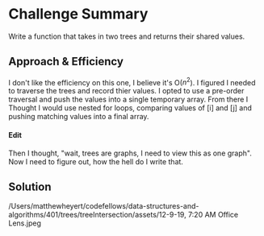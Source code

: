 # Challenge Summary

Write a function that takes in two trees and returns their shared values.

## Approach & Efficiency

I don't like the efficiency on this one, I believe it's O($n^2$). I figured I needed to traverse the trees and record thier values. I opted to use a pre-order traversal and push the values into a single temporary array. From there I Thought I would use nested for loops, comparing values of [i] and [j] and pushing matching values into a final array. 

#### Edit
Then I thought, "wait, trees are graphs, I need to view this as one graph". Now I need to figure out, how the hell do I write that. 

## Solution

/Users/matthewheyert/codefellows/data-structures-and-algorithms/401/trees/treeIntersection/assets/12-9-19, 7:20 AM Office Lens.jpeg
